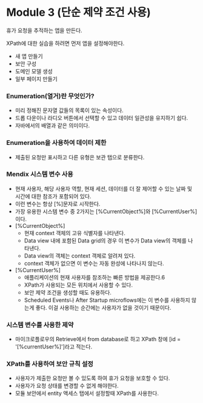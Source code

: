 # Module 3 (단순 제약 조건 사용)



휴가 요청을 추적하는 앱을 만든다.



XPath에 대한 실습을 하려면 먼저 앱을 설정해야한다.

- 새 앱 만들기
- 보안 구성
- 도메인 모델 생성
- 일부 페이지 만들기



### Enumeration(열거)란 무엇인가?

- 미리 정해진 문자열 값들의 목록이 있는 속성이다.
- 드롭 다운이나 라디오 버튼에서 선택할 수 있고 데이터 일관성을 유지하기 쉽다.
- 자바에서의 배열과 같은 의미이다.



### Enumeration을 사용하여 데이터 제한

- 제출된 요청만 표시하고 다른 유형은 보관 탭으로 분류한다.



### Mendix 시스템 변수 사용

- 현재 사용자, 해당 사용자 역할, 현재 세션, 데이터를 더 잘 제어할 수 있는 날짜 및 시간에 대한 참조가 포함되어 있다.
- 이런 변수는 항상 [%]문자로 시작한다.
- 가장 유용한 시스템 변수 중 2가지는 [%CurrentObject%]와 [%CurrentUser%]이다.
- [%CurrentObject%]
  - 현재 context 객체의 고유 식별자를 나타낸다.
  - Data view 내에 포함된 Data grid의 경우 이 변수가 Data view의 객체를 나타낸다.
  - Data view의 객체는 context 객체로 알려져 있다.
  - context 객체가 없으면 이 변수는 자동 완성에 나타나지 않는다.
- [%CurrentUser%]
  - 애플리케이션의 현재 사용자를 참조하는 빠른 방법을 제공한다.6
  - XPath가 사용되는 모든 위치에서 사용할 수 있다.
  - 보안 제약 조건을 생성할 때도 유용하다.
  - Scheduled Events나 After Startup microflows에는 이 변수를 사용하지 않는게 좋다. 이걸 사용하는 순간에는 사용자가 없을 것이기 때문이다.



### 시스템 변수를 사용한 제약 

- 마이크로플로우의 Retrieve에서 from database로 하고 XPath 창에 [id = '[%currentUser%]']라고 적는다.



### XPath를 사용하여 보안 규칙 설정

- 사용자가 제출한 요청만 볼 수 있도록 하여 휴가 요청을 보호할 수 있다.
- 사용자가 요청 상태를 변경할 수 없게 해야한다.
- 모듈 보안에서 entity 액세스 탭에서 설정할때 XPath를 사용한다.